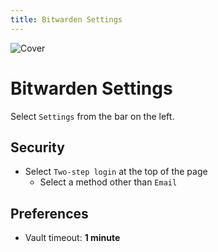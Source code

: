 ```yaml
---
title: Bitwarden Settings
--- 
```


![Cover](/assets/covers/bitwarden.png)

# Bitwarden Settings

Select `Settings` from the bar on the left.

## Security

* Select `Two-step login` at the top of the page
  * Select a method other than `Email`

## Preferences

* Vault timeout: **1 minute**
